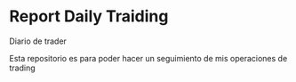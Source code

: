 # Report Daily Traiding

Diario de trader

Esta repositorio es para poder hacer un seguimiento de mis operaciones de trading
